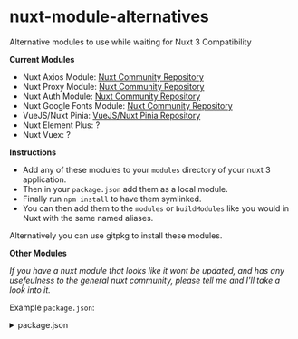 # nuxt-module-alternatives
Alternative modules to use while waiting for Nuxt 3 Compatibility

**Current Modules**
- Nuxt Axios Module: [Nuxt Community Repository](https://github.com/nuxt-community/axios-module)
- Nuxt Proxy Module: [Nuxt Community Repository](https://github.com/nuxt-community/proxy-module)
- Nuxt Auth Module: [Nuxt Community Repository](https://github.com/nuxt-community/auth-module)
- Nuxt Google Fonts Module: [Nuxt Community Repository](https://github.com/nuxt-community/google-fonts-module)
- VueJS/Nuxt Pinia: [VueJS/Nuxt Pinia Repository](https://github.com/vuejs/pinia)
- Nuxt Element Plus: ?
- Nuxt Vuex: ?

**Instructions**

- Add any of these modules to your `modules` directory of your nuxt 3 application. 
- Then in your `package.json` add them as a local module.
- Finally run `npm install` to have them symlinked.
- You can then add them to the `modules` or `buildModules` like you would in Nuxt with the same named aliases.

Alternatively you can use gitpkg to install these modules.

**Other Modules**

_If you have a nuxt module that looks like it wont be updated, and has any usefeulness to the general nuxt community, please tell me and I'll take a look into it._

Example `package.json`:
<details>
<summary>package.json</summary>

```json
{
    "private": true,
    "scripts": {
        "dev": "nuxi dev",
        "build": "nuxi build",
        "start": "node .output/server/index.mjs"
    },
    "devDependencies": {
        "nuxt3": "latest"
    },
    "dependencies": {
        "@nuxtjs/axios": "file:modules/@nuxtjs/axios",
        "@nuxtjs/auth": "file:modules/@nuxtjs/auth",
        "@nuxtjs/element-plus": "file:modules/@nuxtjs/element-plus",
        "@nuxtjs/google-fonts": "file:modules/@nuxtjs/google-fonts",
        "@nuxtjs/pinia": "file:modules/@nuxtjs/pinia",
        "@nuxtjs/proxy": "file:modules/@nuxtjs/proxy",
        "@nuxtjs/vuex": "file:modules/@nuxtjs/vuex" // Depricated
    }
}
```
or 

```json
{
    "private": true,
    "scripts": {
        "dev": "nuxi dev",
        "build": "nuxi build",
        "start": "node .output/server/index.mjs"
    },
    "devDependencies": {
        "nuxt3": "latest"
    },
    "dependencies": {
        "@nuxtjs/axios": "https://gitpkg.now.sh/Teranode/nuxt-module-alternatives/@nuxtjs/axios?master",
        "@nuxtjs/auth": "https://gitpkg.now.sh/Teranode/nuxt-module-alternatives/@nuxtjs/auth?master",
        "@nuxtjs/element-plus": "https://gitpkg.now.sh/Teranode/nuxt-module-alternatives/@nuxtjs/element-plus?master",
        "@nuxtjs/google-fonts": "https://gitpkg.now.sh/Teranode/nuxt-module-alternatives/@nuxtjs/google-fonts?master",
        "@nuxtjs/pinia": "https://gitpkg.now.sh/Teranode/nuxt-module-alternatives/@nuxtjs/pinia?master",
        "@nuxtjs/proxy": "https://gitpkg.now.sh/Teranode/nuxt-module-alternatives/@nuxtjs/proxy?master",
        "@nuxtjs/vuex": "https://gitpkg.now.sh/Teranode/nuxt-module-alternatives/@nuxtjs/vuex?master" // Depricated
    }
}
```
</details>
